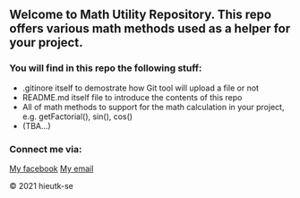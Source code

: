 ## Welcome to Math Utility Repository. This repo offers various math methods used as a helper for your project.

### You will find in this repo the following stuff:

* .gitinore itself to demostrate how Git tool will upload a file or not
* README.md itself file to introduce the contents of this repo
* All of math methods to support for the math calculation in your project, e.g. getFactorial(), sin(), cos()
* (TBA...)

### Connect me via:
[My facebook](https://facebook.com/trankim.hieu.35)
[My email](hieutk.se@gmail.com)

© 2021 hieutk-se

